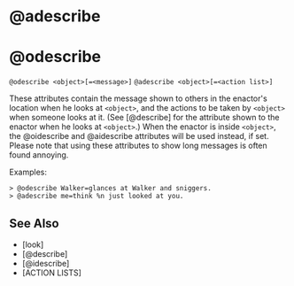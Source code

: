 # @adescribe
# @odescribe
`@odescribe <object>[=<message>]`
`@adescribe <object>[=<action list>]`

These attributes contain the message shown to others in the enactor's location when he looks at `<object>`, and the actions to be taken by `<object>` when someone looks at it. (See [@describe] for the attribute shown to the enactor when he looks at `<object>`.) When the enactor is inside `<object>`, the @oidescribe and @aidescribe attributes will be used instead, if set. Please note that using these attributes to show long messages is often found annoying.

Examples:
```
> @odescribe Walker=glances at Walker and sniggers.
> @adescribe me=think %n just looked at you.
```


## See Also
- [look]
- [@describe]
- [@idescribe]
- [ACTION LISTS]

